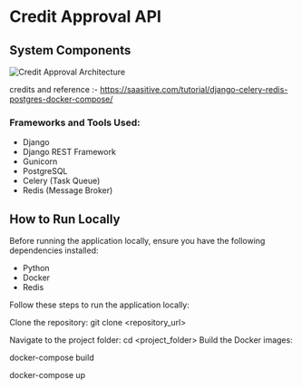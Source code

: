 # Credit Approval API

## System Components

![Credit Approval Architecture](https://github.com/yashasbharadwaj1/Credit-approval-system/assets/71028991/011cee36-e514-4107-93e9-34048bfba8f1)

credits and reference :- https://saasitive.com/tutorial/django-celery-redis-postgres-docker-compose/

### Frameworks and Tools Used:
- Django
- Django REST Framework
- Gunicorn
- PostgreSQL
- Celery (Task Queue)
- Redis (Message Broker)

## How to Run Locally
Before running the application locally, ensure you have the following dependencies installed:
- Python
- Docker
- Redis

Follow these steps to run the application locally:

Clone the repository:
   git clone <repository_url>

Navigate to the project folder:
cd <project_folder>
Build the Docker images:

docker-compose build

docker-compose up

